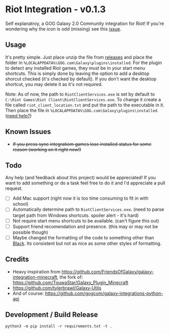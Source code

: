 # Riot Integration - v0.1.3

Self explanatroy, a GOG Galaxy 2.0 Community integration for Riot! If you're wondering why the icon is odd (missing) see this [issue](https://github.com/urwrstkn8mare/gog-riot-integration/issues/1#issuecomment-641019594).

## Usage

It's pretty simple. Just place unzip the file from [releases](https://github.com/urwrstkn8mare/gog-riot-integration/releases) and place the folder in `%LOCALAPPDATA%\GOG.com\Galaxy\plugins\installed`. For the plugin to detect any installed Riot games, they must be in your start menu shortcuts. This is simply done by leaving the option to add a desktop shorcut checked (it's checked by default). If you don't want the desktop shortcut, you may delete it as it's not required.

Note: As of now, the path to `RiotClientServices.exe` is set by default to `C:\Riot Games\Riot Client\RiotClientServices.exe`. To change it create a file called `riot_client_location.txt` and put the path to the executable in it. Then place the file in `%LOCALAPPDATA%\GOG.com\Galaxy\plugins\installed`. ([need help?](https://youtu.be/rcwvYqD1w7Q))

## Known Issues

- ~~If you press sync integratiom games lose installed status for some reason (working on it right now!)~~

## Todo

Any help (and feedback about this project) would be appreciated! If you want to add something or do a task feel free to do it and I'd appreciate a pull request.

- [ ] Add Mac support (right now it is too time consuming to fit in with school)
- [ ] Automatically determine path to `RiotClientServices.exe`. (need to parse target path from Windows shortcuts. spoiler alert - it's hard)
- [ ] Not require start menu shortcuts to be available. (can't figure this out)
- [ ] Support friend recomendation and presence. (this may or may not be possible though)
- [ ] Maybe changed the formatting of the code to something other than [Black](https://github.com/psf/black). Its consistent but not as nice as some other styles of formatting.

## Credits

- Heavy inspiration from <https://github.com/FriendsOfGalaxy/galaxy-integration-minecraft>, the fork of: <https://github.com/TouwaStar/Galaxy_Plugin_Minecraft>
- <https://github.com/tylerbrawl/Galaxy-Utils>
- And of course: <https://github.com/gogcom/galaxy-integrations-python-api>

## Development / Build Release

`python3 -m pip install -r requirements.txt -t .`
